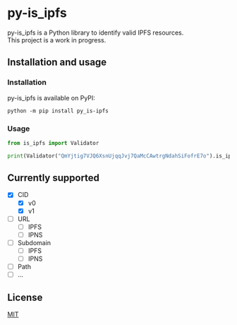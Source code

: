 # py-is_ipfs

py-is_ipfs is a Python library to identify valid IPFS resources.  
This project is a work in progress.

## Installation and usage
### Installation
py-is_ipfs is available on PyPI:

`python -m pip install py_is-ipfs`

### Usage

```python
from is_ipfs import Validator

print(Validator("QmYjtig7VJQ6XsnUjqqJvj7QaMcCAwtrgNdahSiFofrE7o").is_ipfs())
```
## Currently supported
* [x] CID
  * [x] v0
  * [x] v1
* [ ] URL
  * [ ] IPFS
  * [ ] IPNS
* [ ] Subdomain
  * [ ] IPFS
  * [ ] IPNS
* [ ] Path
* [ ] ...

## License
[MIT](https://github.com/Barabazs/py-is_ipfs/blob/main/LICENSE)